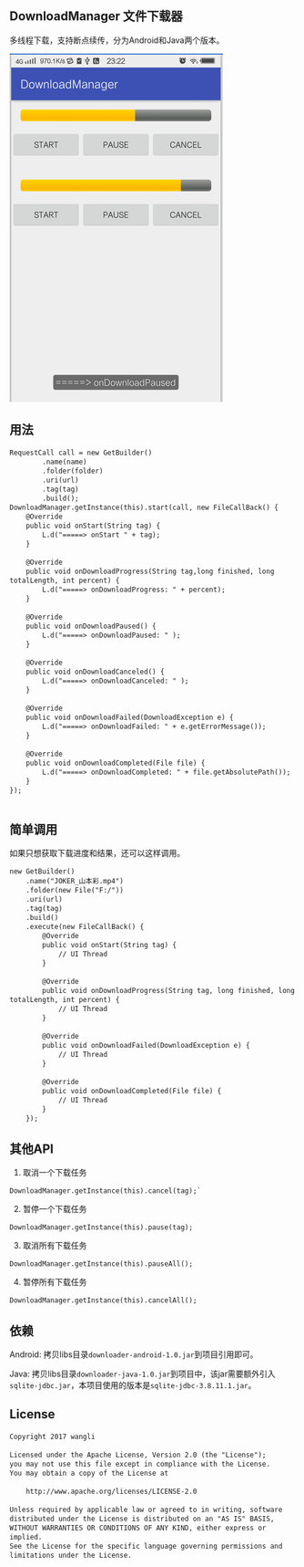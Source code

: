 ## DownloadManager 文件下载器
多线程下载，支持断点续传，分为Android和Java两个版本。

![效果图](screenshots/show.png)

## 用法

```
RequestCall call = new GetBuilder()
        .name(name)
        .folder(folder)
        .uri(url)
        .tag(tag)
        .build();
DownloadManager.getInstance(this).start(call, new FileCallBack() {
    @Override
    public void onStart(String tag) {
        L.d("=====> onStart " + tag);
    }

    @Override
    public void onDownloadProgress(String tag,long finished, long totalLength, int percent) {
        L.d("=====> onDownloadProgress: " + percent);
    }

    @Override
    public void onDownloadPaused() {
        L.d("=====> onDownloadPaused: " );
    }

    @Override
    public void onDownloadCanceled() {
        L.d("=====> onDownloadCanceled: " );
    }

    @Override
    public void onDownloadFailed(DownloadException e) {
        L.d("=====> onDownloadFailed: " + e.getErrorMessage());
    }

    @Override
    public void onDownloadCompleted(File file) {
        L.d("=====> onDownloadCompleted: " + file.getAbsolutePath());
    }
});
        
```

## 简单调用
如果只想获取下载进度和结果，还可以这样调用。
```
new GetBuilder()
	.name("JOKER_山本彩.mp4")
	.folder(new File("F:/"))
	.uri(url)
	.tag(tag)
	.build()
	.execute(new FileCallBack() {
		@Override
		public void onStart(String tag) {
			// UI Thread
		}

	    @Override
		public void onDownloadProgress(String tag, long finished, long totalLength, int percent) {
			// UI Thread
		}

		@Override
		public void onDownloadFailed(DownloadException e) {
			// UI Thread
		}

		@Override
		public void onDownloadCompleted(File file) {
			// UI Thread
		}
	});
```

## 其他API
1. 取消一个下载任务
```
DownloadManager.getInstance(this).cancel(tag);`
```

2. 暂停一个下载任务
```
DownloadManager.getInstance(this).pause(tag);
```
3. 取消所有下载任务
```
DownloadManager.getInstance(this).pauseAll();
```
4. 暂停所有下载任务
```
DownloadManager.getInstance(this).cancelAll();
```

## 依赖
Android: 拷贝libs目录`downloader-android-1.0.jar`到项目引用即可。

Java: 拷贝libs目录`downloader-java-1.0.jar`到项目中，该jar需要额外引入`sqlite-jdbc.jar`，本项目使用的版本是`sqlite-jdbc-3.8.11.1.jar`。


## License
    Copyright 2017 wangli

    Licensed under the Apache License, Version 2.0 (the "License");
    you may not use this file except in compliance with the License.
    You may obtain a copy of the License at
 
        http://www.apache.org/licenses/LICENSE-2.0
 
    Unless required by applicable law or agreed to in writing, software
    distributed under the License is distributed on an "AS IS" BASIS,
    WITHOUT WARRANTIES OR CONDITIONS OF ANY KIND, either express or implied.
    See the License for the specific language governing permissions and
    limitations under the License.